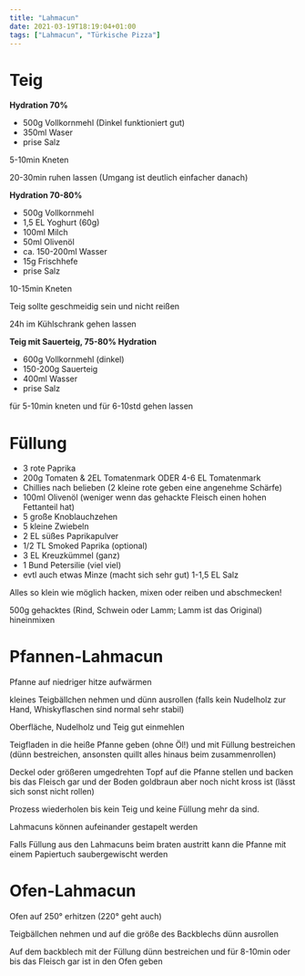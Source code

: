 ```yaml
---
title: "Lahmacun"
date: 2021-03-19T18:19:04+01:00
tags: ["Lahmacun", "Türkische Pizza"]
---
```


Teig
============ 

**Hydration 70%**

- 500g Vollkornmehl (Dinkel funktioniert gut)
- 350ml Waser 
- prise Salz

5-10min Kneten

20-30min ruhen lassen (Umgang ist deutlich einfacher danach)


**Hydration 70-80%**

- 500g Vollkornmehl 
- 1,5 EL Yoghurt (60g)
- 100ml Milch
- 50ml Olivenöl
- ca. 150-200ml Wasser  
- 15g Frischhefe
- prise Salz

10-15min Kneten

Teig sollte geschmeidig sein und nicht reißen

24h im Kühlschrank gehen lassen

**Teig mit Sauerteig, 75-80% Hydration**

- 600g Vollkornmehl (dinkel)
- 150-200g Sauerteig
- 400ml Wasser
- prise Salz

für 5-10min kneten und für 6-10std gehen lassen


Füllung
============ 

- 3 rote Paprika
- 200g Tomaten & 2EL Tomatenmark ODER 4-6 EL Tomatenmark
- Chillies nach belieben (2 kleine rote geben eine angenehme Schärfe)
- 100ml Olivenöl (weniger wenn das gehackte Fleisch einen hohen Fettanteil hat)
- 5 große Knoblauchzehen
- 5 kleine Zwiebeln
- 2 EL süßes Paprikapulver
- 1/2 TL Smoked Paprika (optional) 
- 3 EL Kreuzkümmel (ganz)
- 1 Bund Petersilie (viel viel)
- evtl auch etwas Minze (macht sich sehr gut)
1-1,5 EL Salz

Alles so klein wie möglich hacken, mixen oder reiben und abschmecken!

500g gehacktes (Rind, Schwein oder Lamm; Lamm ist das Original) hineinmixen


Pfannen-Lahmacun
============ 

Pfanne auf niedriger hitze aufwärmen

kleines Teigbällchen nehmen und dünn ausrollen (falls kein Nudelholz zur Hand, Whiskyflaschen sind normal sehr stabil)

Oberfläche, Nudelholz und Teig gut einmehlen

Teigfladen in die heiße Pfanne geben (ohne Öl!) und mit Füllung bestreichen (dünn bestreichen, ansonsten quillt alles hinaus beim zusammenrollen)

Deckel oder größeren umgedrehten Topf auf die Pfanne stellen und backen bis das Fleisch gar und der Boden goldbraun aber noch nicht kross ist (lässt sich sonst nicht rollen)

Prozess wiederholen bis kein Teig und keine Füllung mehr da sind. 

Lahmacuns können aufeinander gestapelt werden

Falls Füllung aus den Lahmacuns beim braten austritt kann die Pfanne mit einem Papiertuch saubergewischt werden


Ofen-Lahmacun
============ 

Ofen auf 250° erhitzen (220° geht auch)

Teigbällchen nehmen und auf die größe des Backblechs dünn ausrollen

Auf dem backblech mit der Füllung dünn bestreichen und für 8-10min oder bis das Fleisch gar ist in den Ofen geben


